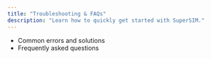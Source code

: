 ```yaml
---
title: "Troubleshooting & FAQs"
description: "Learn how to quickly get started with SuperSIM."
--- 
```


- Common errors and solutions
- Frequently asked questions
